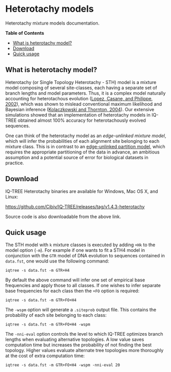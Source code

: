 <!--jekyll 
docid: 12
icon: book
doctype: manual
tags:
- manual
description: Heterotachy mixture models documentation.
sections:
- name: What is heterotachy model?
  url: what-is-heterotachy-model
- name: Download
  url: download
- name: Quick usage
  url: quick-usage
jekyll-->

Heterotachy models
==================

Heterotachy mixture models documentation.
<!--more-->

<!-- START doctoc generated TOC please keep comment here to allow auto update -->
<!-- DON'T EDIT THIS SECTION, INSTEAD RE-RUN doctoc TO UPDATE -->
**Table of Contents**

- [What is heterotachy model?](#what-is-heterotachy-model)
- [Download](#download)
- [Quick usage](#quick-usage)

<!-- END doctoc generated TOC please keep comment here to allow auto update -->

What is heterotachy model?
--------------------------

Heterotachy (or Single Topology Heterotachy - STH) model is a mixture model composing of several site-classes, each having a separate set of branch lengths and model parameters. Thus, it is a complex model naturally accounting for heterotachous evolution ([Lopez, Casane, and Philippe, 2002](http://mbe.oxfordjournals.org/content/19/1/1.full)), which was shown to mislead conventional maximum likelihood and Bayesian inference ([Kolaczkowski and Thornton, 2004](http://dx.doi.org/10.1038/nature02917)). Our extensive simulations showed that an implementation of heterotachy models in IQ-TREE obtained almost 100% accuracy for heterotachously evolved sequences.

One can think of the heterotachy model as an *edge-unlinked mixture model*, which will infer the probabilities of each alignment site belonging to each mixture class. This is in contrast to an [edge-unlinked partition model](Complex-Models/#partition-models), which requires the appropriate partitioning of the data in advance, an ambitious assumption and a potential source of error for biological datasets in practice. 


Download
--------

IQ-TREE Heterotachy binaries are available for Windows, Mac OS X, and Linux:

<https://github.com/Cibiv/IQ-TREE/releases/tag/v1.4.3-heterotachy>

Source code is also downloadable from the above link.


Quick usage
-----------

The STH model with `k` mixture classes is executed by adding `+Hk` to the model option (`-m`). For example if one wants to fit a STH4 model in conjunction with the `GTR` model of DNA evolution to sequences contained in `data.fst`, one would use the following command:

    iqtree -s data.fst -m GTR+H4

By default the above command will infer one set of empirical base frequencies and apply those to all classes. If one wishes to infer separate base frequencies for each class then the `+FO` option is required:

    iqtree -s data.fst -m GTR+FO+H4

The `-wspm` option will generate a `.siteprob` output file. This contains the probability of each site belonging to each class:

    iqtree -s data.fst -m GTR+FO+H4 -wspm

The `-nni-eval` option controls the level to which IQ-TREE optimizes branch lengths when evaluating alternative topologies. A low value saves computation time but increases the probability of not finding the best topology. Higher values evaluate alternate tree topologies more thoroughly at the cost of extra computation time:

    iqtree -s data.fst -m GTR+FO+H4 -wspm -nni-eval 20



